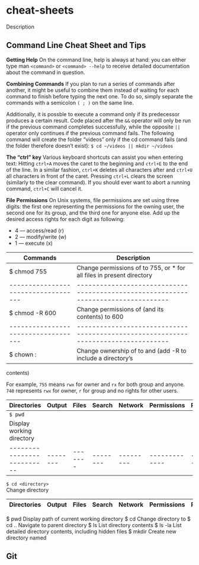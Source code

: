 cheat-sheets
==================

Description

Command Line Cheat Sheet and Tips
---------------------------------

**Getting Help** On the command line, help is always at hand: you can either type man `<command>` or `<command> --help` to receive detailed documentation about the command in question.

**Combining Commands** If you plan to run a series of commands after another, it might be useful to combine them instead of waiting for each command to finish before typing the next one. To do so, simply separate the commands with a semicolon `( ; )` on the same line.

Additionally, it is possble to execute a command only if its predecessor produces a certain result. Code placed after the `&&` operator will only be run if the previous command completes successfully, while the opposite `||` operator only continues if the previous command fails. The following command will create the folder “videos” only if the cd command fails (and the folder therefore doesn’t exist): `$ cd ~/videos || mkdir ~/videos`

**The “ctrl” key** Various keyboard shortcuts can assist you when entering text: Hitting `ctrl+A` moves the caret to the beginning and `ctrl+E` to the end of the line. In a similar fashion, `ctrl+K` deletes all characters after and `ctrl+U` all
characters in front of the caret. Pressing `ctrl+L` clears the screen (similarly to the clear command). If you should ever want to abort a running command, `ctrl+C` will cancel it.

**File Permissions** On Unix systems, file permissions are set using three digits: the first one representing the permissions for the owning user, the second one for its group, and the third one for anyone else. Add up the desired access rights for each digit as following:

- 4 — access/read (r)
- 2 — modify/write (w)
- 1 — execute (x)

Commands                           | Description
-----------------------------------|----------------------------------------------------------------------------------
$ chmod 755 <file>                 | Change permissions of <file> to 755, or * for all files in present directory
-----------------------------------|----------------------------------------------------------------------------------
$ chmod -R 600 <directory>         | Change permissions of <directory> (and its contents) to 600
-----------------------------------|----------------------------------------------------------------------------------
$ chown <user>:<group> <file>      | Change ownership of <file> to <user> and <group> (add -R to include a directory’s
contents)

For example, `755` means `rwx` for owner and `rx` for both group and anyone. `740` represents `rwx` for owner, `r` for group and no rights for other users.



Directories               | Output | Files | Search | Network | Permissions | Processes
--------------------------|--------|-------|--------|---------|-------------|----------
`$ pwd`                   |
Display working directory |
--------------------------|--------|-------|--------|---------|-------------|----------
`$ cd <directory>`    
Change directory 

Directories               | Output | Files | Search | Network | Permissions | Processes
--------------------------------------------|--------|-------|--------|---------|-------------|----------
$ pwd
Display path of current working directory
$ cd <directory>
Change directory to <directory>
$ cd ..
Navigate to parent directory
$ ls
List directory contents
$ ls -la
List detailed directory contents, including
hidden files
$ mkdir <directory>
Create new directory named <directory>




Git
---
